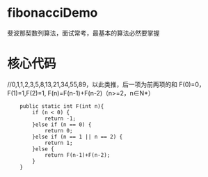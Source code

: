 # fibonacciDemo
斐波那契数列算法，面试常考，最基本的算法必然要掌握

# 核心代码

//0,1,1,2,3,5,8,13,21,34,55,89，以此类推，后一项为前两项的和 F(0)=0，F(1)=1,F(2)=1, F(n)=F(n-1)+F(n-2)（n>=2，n∈N*）

		public static int F(int n){
			if (n < 0) {
				return -1;
			}else if (n == 0) {
				return 0;
			}else if (n == 1 || n == 2) {
				return 1;
			}else {
				return F(n-1)+F(n-2);
			}
		}
